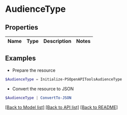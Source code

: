 # AudienceType
## Properties

Name | Type | Description | Notes
------------ | ------------- | ------------- | -------------

## Examples

- Prepare the resource
```powershell
$AudienceType = Initialize-PSOpenAPIToolsAudienceType 
```

- Convert the resource to JSON
```powershell
$AudienceType | ConvertTo-JSON
```

[[Back to Model list]](../README.md#documentation-for-models) [[Back to API list]](../README.md#documentation-for-api-endpoints) [[Back to README]](../README.md)

